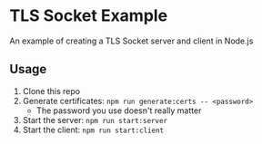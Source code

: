 # TLS Socket Example

An example of creating a TLS Socket server and client in Node.js

## Usage

1. Clone this repo
1. Generate certificates: `npm run generate:certs -- <password>`
    - The password you use doesn't really matter
1. Start the server: `npm run start:server`
1. Start the client: `npm run start:client`
